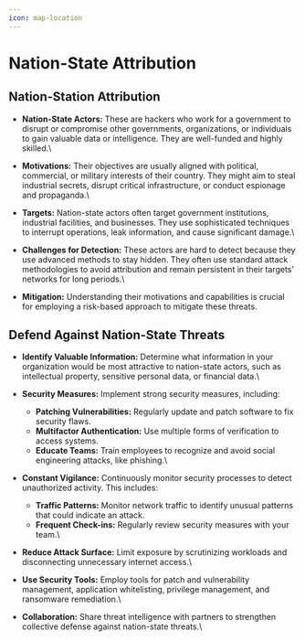```yaml
---
icon: map-location
---
```


# Nation-State Attribution

## Nation-Station Attribution

* **Nation-State Actors:** These are hackers who work for a government to disrupt or compromise other governments, organizations, or individuals to gain valuable data or intelligence. They are well-funded and highly skilled.\

* **Motivations:** Their objectives are usually aligned with political, commercial, or military interests of their country. They might aim to steal industrial secrets, disrupt critical infrastructure, or conduct espionage and propaganda.\

* **Targets:** Nation-state actors often target government institutions, industrial facilities, and businesses. They use sophisticated techniques to interrupt operations, leak information, and cause significant damage.\

* **Challenges for Detection:** These actors are hard to detect because they use advanced methods to stay hidden. They often use standard attack methodologies to avoid attribution and remain persistent in their targets' networks for long periods.\

* **Mitigation:** Understanding their motivations and capabilities is crucial for employing a risk-based approach to mitigate these threats.

## Defend Against Nation-State Threats

* **Identify Valuable Information:** Determine what information in your organization would be most attractive to nation-state actors, such as intellectual property, sensitive personal data, or financial data.\

* **Security Measures:** Implement strong security measures, including:
  * **Patching Vulnerabilities:** Regularly update and patch software to fix security flaws.
  * **Multifactor Authentication:** Use multiple forms of verification to access systems.
  * **Educate Teams:** Train employees to recognize and avoid social engineering attacks, like phishing.\

* **Constant Vigilance:** Continuously monitor security processes to detect unauthorized activity. This includes:
  * **Traffic Patterns:** Monitor network traffic to identify unusual patterns that could indicate an attack.
  * **Frequent Check-ins:** Regularly review security measures with your team.\

* **Reduce Attack Surface:** Limit exposure by scrutinizing workloads and disconnecting unnecessary internet access.\

* **Use Security Tools:** Employ tools for patch and vulnerability management, application whitelisting, privilege management, and ransomware remediation.\

* **Collaboration:** Share threat intelligence with partners to strengthen collective defense against nation-state threats.\




